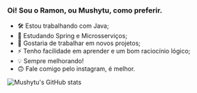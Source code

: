 ### Oi! Sou o Ramon, ou Mushytu, como preferir.

- 🛠️ Estou trabalhando com Java;
- 🍃 Estudando Spring e Microsserviços;
- 👥 Gostaria de trabalhar em novos projetos;
- ⚡ Tenho facilidade em aprender e um bom raciocínio lógico;
- 💡 Sempre melhorando!
- 🙃 Fale comigo pelo instagram, é melhor.

![Mushytu's GitHub stats](https://github-readme-stats.vercel.app/api?username=mushytu&show_icons=true&theme=cobalt)

